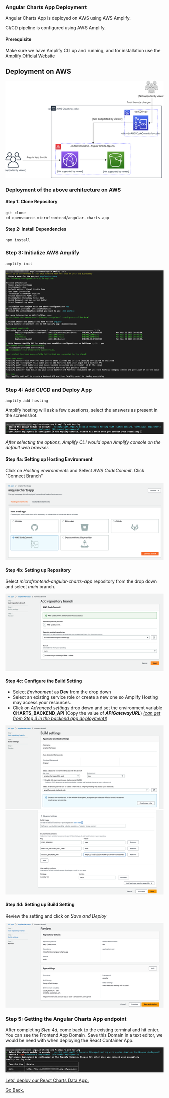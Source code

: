 ### Angular Charts App Deployment

Angular Charts App is deployed on AWS using AWS Amplify.

CI/CD pipeline is configured using AWS Amplify. 

#### Prerequisite

Make sure we have Amplify CLI up and running, and for installation use the [Amplify Official Website](https://docs.amplify.aws/cli/start/install/)

## Deployment on AWS

![Angular Charts App Architecture](/additional-assets/angular-charts-app-architecture.svg)

### Deployment of the above architecture on AWS
 
#### Step 1: Clone Repository

```console
git clone
cd opensource-microfrontend/angular-charts-app
```

#### Step 2: Install Dependencies 

```console
npm install
```

### Step 3: Initialize AWS Amplify

```console
amplify init
```

![angular-charts-app-init](../additional-assets/angular-charts-app-amplify-init.png)

### Step 4: Add CI/CD and Deploy App

```console
amplify add hosting
```

Amplify hosting will ask a few questions, select the answers as present in the screenshot:

![angular-ampify-add-hosting](../additional-assets/angular-ampify-add-hosting.png)

*After selecting the options, Amplify CLI would open Amplify console on the default web browser.*

#### Step 4a: Setting up Hosting Environment

Click on *Hosting environments* and Select *AWS CodeCommit*. Click "Connect Branch"

![angular-amplify-hosting-environments](../additional-assets/angular-amplify-hosting-environments.png)

#### Step 4b: Setting up Repository

Select *microfrontend-angular-charts-app* repository from the drop down and select *main* branch.

![angular-amplify-setting-repository](../additional-assets/angular-amplify-setting-repository.png)

#### Step 4c: Configure the Build Setting

- Select *Environment* as **Dev** from the drop down
- Select an existing service role or create a new one so Amplify Hosting may access your resources.
- Click on *Advanced settings* drop down and set the environment variable **CHARTS_BACKEND_API** (Copy the value of ***APIGatewayURL***) *[(can get from Step 3 in the backend app deployment)](../backend/README.md)*)

![angular-amplify-build-setting-1](../additional-assets/angular-amplify-build-setting-1.png)
![angular-amplify-build-setting-2](../additional-assets/angular-amplify-build-setting-2.png)

#### Step 4d: Setting up Build Setting

Review the setting and click on *Save and Deploy*

![angular-amplify-review-and-save](../additional-assets/angular-amplify-review-and-save.png)

### Step 5: Getting the Angular Charts App endpoint

After completing *Step 4d*, come back to the existing terminal and hit enter. You can see the Frontend App Domain. Save this Domain in a text editor, we would be need with when deploying the React Container App.

![angular-amplify-app-domain](../additional-assets/angular-amplify-app-domain.png)

[Lets' deploy our React Charts Data App.](../react-charts-data-app/README.md)

[Go Back.](../README.md)